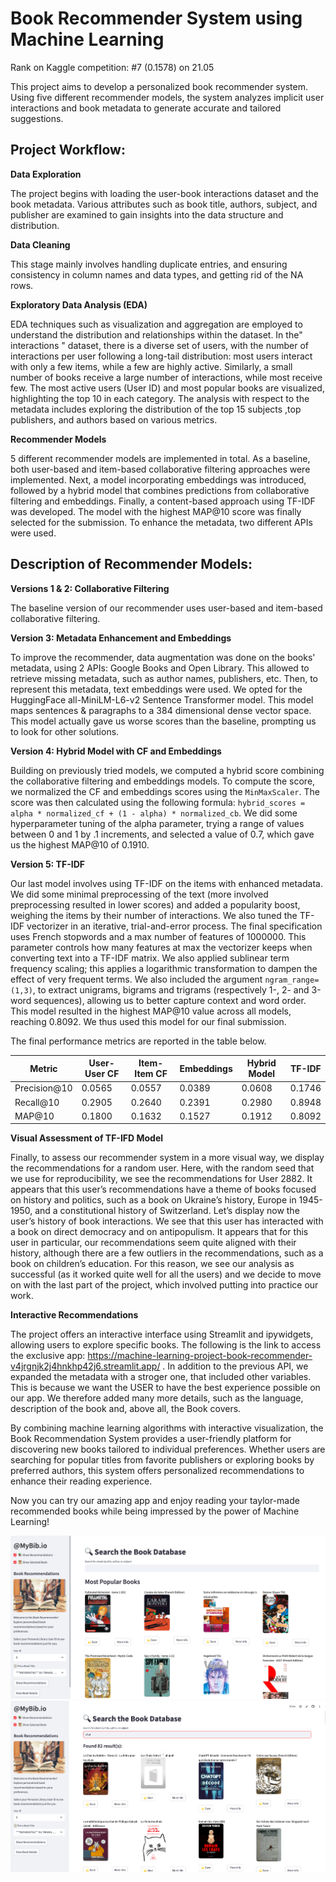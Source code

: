 # Book Recommender System using Machine Learning

Rank on Kaggle competition: #7 (0.1578) on 21.05

This project aims to develop a personalized book recommender system. Using five different recommender models, the system analyzes implicit user interactions and book metadata to generate accurate and tailored suggestions.

## Project Workflow:

**Data Exploration** 

The project begins with loading the user-book interactions dataset and the book metadata. Various attributes such as book title, authors, subject, and publisher are examined to gain insights into the data structure and distribution.

**Data Cleaning** 

This stage mainly involves handling duplicate entries, and ensuring consistency in column names and data types, and getting rid of the NA rows.

**Exploratory Data Analysis (EDA)**

EDA techniques such as visualization and aggregation are employed to understand the distribution and relationships within the dataset. 
In the" interactions " dataset, there is a diverse set of users, with the number of interactions per user following a long-tail distribution: most users interact with only a few items, while a few are highly active. Similarly, a small number of books receive a large number of interactions, while most receive few. The most active users (User ID) and most popular books are visualized, highlighting the top 10 in each category. 
The analysis with respect to the metadata includes exploring the distribution of the top 15 subjects ,top publishers, and authors based on various metrics.

**Recommender Models**

5 different recommender models are implemented in total. As a baseline, both user-based and item-based collaborative filtering approaches were implemented. Next, a model incorporating embeddings was introduced, followed by a hybrid model that combines predictions from collaborative filtering and embeddings. Finally, a content-based approach using TF-IDF was developed. The model with the highest MAP@10 score was finally selected for the submission. To enhance the metadata, two different APIs were used.


## Description of Recommender Models:

**Versions 1 & 2: Collaborative Filtering**

The baseline version of our recommender uses user-based and item-based collaborative filtering.

**Version 3: Metadata Enhancement and Embeddings**

To improve the recommender, data augmentation was done on the books' metadata, using 2 APIs: Google Books and Open Library. This allowed to retrieve missing metadata, such as author names, publishers, etc. Then, to represent this metadata, text embeddings were used. We opted for the HuggingFace all-MiniLM-L6-v2 Sentence Transformer model. This model maps sentences & paragraphs to a 384 dimensional dense vector space. This model actually gave us worse scores than the baseline, prompting us to look for other solutions.

**Version 4: Hybrid Model with CF and Embeddings**

Building on previously tried models, we computed a hybrid score combining the collaborative filtering and embeddings models. To compute the score, we normalized the CF and embeddings scores using the `MinMaxScaler`. The score was then calculated using the following formula: `hybrid_scores = alpha * normalized_cf + (1 - alpha) * normalized_cb`. We did some hyperparameter tuning of the alpha parameter, trying a range of values between 0 and 1 by .1 increments, and selected a value of 0.7, which gave us the highest MAP@10 of 0.1910.

**Version 5: TF-IDF**

Our last model involves using TF-IDF on the items with enhanced metadata. We did some minimal preprocessing of the text (more involved preprocessing resulted in lower scores) and added a popularity boost, weighing the items by their number of interactions. We also tuned the TF-IDF vectorizer in an iterative, trial-and-error process. The final specification uses French stopwords and a max number of features of 1000000. This parameter controls how many features at max the vectorizer keeps when converting text into a TF-IDF matrix. We also applied sublinear term frequency scaling; this applies a logarithmic transformation to dampen the effect of very frequent terms. We also included the argument `ngram_range=(1,3)`, to extract unigrams, bigrams and trigrams (respectively 1-, 2- and 3-word sequences), allowing us to better capture context and word order. This model resulted in the highest MAP@10 value across all models, reaching 0.8092. We thus used this model for our final submission.

The final performance metrics are reported in the table below.

| Metric        | User-User CF | Item-Item CF | Embeddings | Hybrid Model | TF-IDF  |
|---------------|--------------|--------------|------------|--------------|---------|
| Precision@10  | 0.0565       | 0.0557       | 0.0389     | 0.0608       | 0.1746  |
| Recall@10     | 0.2905       | 0.2640       | 0.2391     | 0.2980       | 0.8948  |
| MAP@10        | 0.1800       | 0.1632       | 0.1527     | 0.1912       | 0.8092  |


**Visual Assessment of TF-IFD Model**

Finally, to assess our recommender system in a more visual way, we display the recommendations for a random user. Here, with the random seed that we use for reproducibility, we see the recommendations for User 2882. It appears that this user’s recommendations have a theme of books focused on history and politics, such as a book on Ukraine’s history, Europe in 1945-1950, and a constitutional history of Switzerland. Let’s display now the user’s history of book interactions. We see that this user has interacted with a book on direct democracy and on antipopulism. It appears that for this user in particular, our recommendations seem quite aligned with their history, although there are a few outliers in the recommendations, such as a book on children’s education. 
For this reason, we see our analysis as successful (as it worked quite well for all the users) and we decide to move on with the last part of the project, which involved putting into practice our work.


**Interactive Recommendations**

The project offers an interactive interface using Streamlit and ipywidgets, allowing users to explore specific books. The following is the link to access the exclusive app: https://machine-learning-project-book-recommender-v4jrgnjk2j4hnkhp42j6.streamlit.app/ . In addition to the previous API, we expanded the metadata with a stroger one, that included other variables. This is because we want the USER to have the best experience possible on our app. We therefore added many more details, such as the language, description of the book and, above all, the Book covers. 

By combining machine learning algorithms with interactive visualization, the Book Recommendation System provides a user-friendly platform for discovering new books tailored to individual preferences. Whether users are searching for popular titles from favorite publishers or exploring books by preferred authors, this system offers personalized recommendations to enhance their reading experience.

Now you can try our amazing app and enjoy reading your taylor-made recommended books while being impressed by the power of Machine Learning! 

![App Interface](appimage.png)
![App Interface](chat.png)